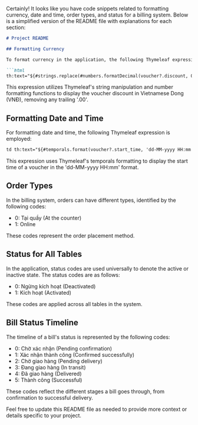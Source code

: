 Certainly! It looks like you have code snippets related to formatting currency, date and time, order types, and status for a billing system. Below is a simplified version of the README file with explanations for each section:

```markdown
# Project README

## Formatting Currency

To format currency in the application, the following Thymeleaf expression is used:

```html
th:text="${#strings.replace(#numbers.formatDecimal(voucher?.discount, 0, 'COMMA', 2, 'POINT'), '.00', '')} + ' VNĐ'"
```

This expression utilizes Thymeleaf's string manipulation and number formatting functions to display the voucher discount in Vietnamese Dong (VNĐ), removing any trailing '.00'.

## Formatting Date and Time

For formatting date and time, the following Thymeleaf expression is employed:

```html
td th:text="${#temporals.format(voucher?.start_time, 'dd-MM-yyyy HH:mm')}"
```

This expression uses Thymeleaf's temporals formatting to display the start time of a voucher in the 'dd-MM-yyyy HH:mm' format.

## Order Types

In the billing system, orders can have different types, identified by the following codes:

- 0: Tại quầy (At the counter)
- 1: Online

These codes represent the order placement method.

## Status for All Tables

In the application, status codes are used universally to denote the active or inactive state. The status codes are as follows:

- 0: Ngừng kích hoạt (Deactivated)
- 1: Kích hoạt (Activated)

These codes are applied across all tables in the system.

## Bill Status Timeline

The timeline of a bill's status is represented by the following codes:

- 0: Chờ xác nhận (Pending confirmation)
- 1: Xác nhận thành công (Confirmed successfully)
- 2: Chờ giao hàng (Pending delivery)
- 3: Đang giao hàng (In transit)
- 4: Đã giao hàng (Delivered)
- 5: Thành công (Successful)

These codes reflect the different stages a bill goes through, from confirmation to successful delivery.

Feel free to update this README file as needed to provide more context or details specific to your project.
```
